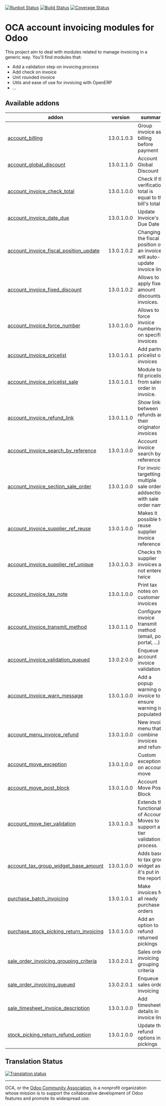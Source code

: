 [![Runbot Status](https://runbot.odoo-community.org/runbot/badge/flat/95/13.0.svg)](https://runbot.odoo-community.org/runbot/repo/github-com-oca-account-invoicing-95)
[![Build Status](https://travis-ci.org/OCA/account-invoicing.svg?branch=13.0)](https://travis-ci.org/OCA/account-invoicing)
[![Coverage Status](https://coveralls.io/repos/OCA/account-invoicing/badge.svg?branch=13.0)](https://coveralls.io/r/OCA/account-invoicing?branch=13.0)

OCA account invoicing modules for Odoo
======================================

This project aim to deal with modules related to manage invoicing in a generic way. You'll find modules that:

 - Add a validation step on invoicing process
 - Add check on invoice
 - Unit rounded invoice
 - Utils and ease of use for invoicing with OpenERP
 - ...

[//]: # (addons)

Available addons
----------------
addon | version | summary
--- | --- | ---
[account_billing](account_billing/) | 13.0.1.0.3 | Group invoice as billing before payment
[account_global_discount](account_global_discount/) | 13.0.1.1.0 | Account Global Discount
[account_invoice_check_total](account_invoice_check_total/) | 13.0.1.0.0 | Check if the verification total is equal to the bill's total
[account_invoice_date_due](account_invoice_date_due/) | 13.0.1.0.0 | Update Invoice's Due Date
[account_invoice_fiscal_position_update](account_invoice_fiscal_position_update/) | 13.0.1.0.2 | Changing the fiscal position of an invoice will auto-update invoice lines
[account_invoice_fixed_discount](account_invoice_fixed_discount/) | 13.0.1.0.2 | Allows to apply fixed amount discounts in invoices.
[account_invoice_force_number](account_invoice_force_number/) | 13.0.1.0.0 | Allows to force invoice numbering on specific invoices
[account_invoice_pricelist](account_invoice_pricelist/) | 13.0.1.0.1 | Add partner pricelist on invoices
[account_invoice_pricelist_sale](account_invoice_pricelist_sale/) | 13.0.1.0.1 | Module to fill pricelist from sales order in invoice.
[account_invoice_refund_link](account_invoice_refund_link/) | 13.0.1.1.0 | Show links between refunds and their originator invoices
[account_invoice_search_by_reference](account_invoice_search_by_reference/) | 13.0.1.0.0 | Account invoice search by reference
[account_invoice_section_sale_order](account_invoice_section_sale_order/) | 13.0.1.0.0 | For invoices targetting multiple sale order addsections with sale order name.
[account_invoice_supplier_ref_reuse](account_invoice_supplier_ref_reuse/) | 13.0.1.0.0 | Makes it possible to reuse supplier invoice references
[account_invoice_supplier_ref_unique](account_invoice_supplier_ref_unique/) | 13.0.1.0.3 | Checks that supplier invoices are not entered twice
[account_invoice_tax_note](account_invoice_tax_note/) | 13.0.1.0.0 | Print tax notes on customer invoices
[account_invoice_transmit_method](account_invoice_transmit_method/) | 13.0.1.1.0 | Configure invoice transmit method (email, post, portal, ...)
[account_invoice_validation_queued](account_invoice_validation_queued/) | 13.0.2.0.0 | Enqueue account invoice validation
[account_invoice_warn_message](account_invoice_warn_message/) | 13.0.1.0.0 | Add a popup warning on invoice to ensure warning is populated
[account_menu_invoice_refund](account_menu_invoice_refund/) | 13.0.1.0.0 | New invoice menu that combine invoices and refunds
[account_move_exception](account_move_exception/) | 13.0.1.0.0 | Custom exceptions on account move
[account_move_post_block](account_move_post_block/) | 13.0.1.0.0 | Account Move Post Block
[account_move_tier_validation](account_move_tier_validation/) | 13.0.1.0.3 | Extends the functionality of Account Moves to support a tier validation process.
[account_tax_group_widget_base_amount](account_tax_group_widget_base_amount/) | 13.0.1.0.0 | Adds base to tax group widget as it's put in the report
[purchase_batch_invoicing](purchase_batch_invoicing/) | 13.0.1.0.1 | Make invoices for all ready purchase orders
[purchase_stock_picking_return_invoicing](purchase_stock_picking_return_invoicing/) | 13.0.1.0.0 | Add an option to refund returned pickings
[sale_order_invoicing_grouping_criteria](sale_order_invoicing_grouping_criteria/) | 13.0.2.0.1 | Sales order invoicing grouping criteria
[sale_order_invoicing_queued](sale_order_invoicing_queued/) | 13.0.2.0.1 | Enqueue sales order invoicing
[sale_timesheet_invoice_description](sale_timesheet_invoice_description/) | 13.0.1.0.0 | Add timesheet details in invoice line
[stock_picking_return_refund_option](stock_picking_return_refund_option/) | 13.0.1.0.0 | Update the refund options in pickings

[//]: # (end addons)

Translation Status
------------------

[![Translation status](https://translation.odoo-community.org/widgets/account-invoicing-13-0/-/multi-auto.svg)](https://translation.odoo-community.org/engage/account-invoicing-13-0/?utm_source=widget)

----

OCA, or the [Odoo Community Association](http://odoo-community.org/), is a nonprofit organization whose
mission is to support the collaborative development of Odoo features and
promote its widespread use.
